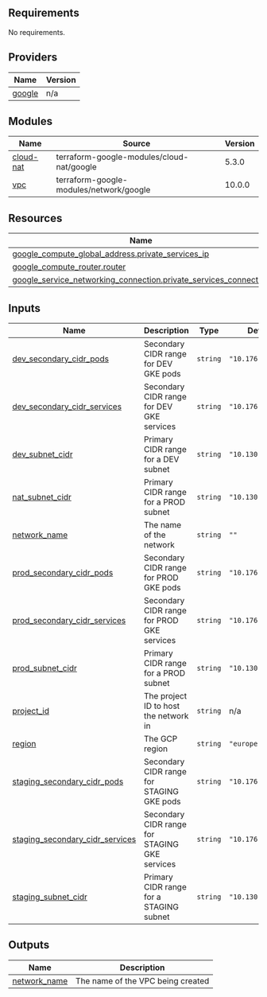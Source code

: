 <!-- BEGIN_TF_DOCS -->
## Requirements

No requirements.

## Providers

| Name | Version |
|------|---------|
| <a name="provider_google"></a> [google](#provider\_google) | n/a |

## Modules

| Name | Source | Version |
|------|--------|---------|
| <a name="module_cloud-nat"></a> [cloud-nat](#module\_cloud-nat) | terraform-google-modules/cloud-nat/google | 5.3.0 |
| <a name="module_vpc"></a> [vpc](#module\_vpc) | terraform-google-modules/network/google | 10.0.0 |

## Resources

| Name | Type |
|------|------|
| [google_compute_global_address.private_services_ip](https://registry.terraform.io/providers/hashicorp/google/latest/docs/resources/compute_global_address) | resource |
| [google_compute_router.router](https://registry.terraform.io/providers/hashicorp/google/latest/docs/resources/compute_router) | resource |
| [google_service_networking_connection.private_services_connection](https://registry.terraform.io/providers/hashicorp/google/latest/docs/resources/service_networking_connection) | resource |

## Inputs

| Name | Description | Type | Default | Required |
|------|-------------|------|---------|:--------:|
| <a name="input_dev_secondary_cidr_pods"></a> [dev\_secondary\_cidr\_pods](#input\_dev\_secondary\_cidr\_pods) | Secondary CIDR range for DEV GKE pods | `string` | `"10.176.0.0/18"` | no |
| <a name="input_dev_secondary_cidr_services"></a> [dev\_secondary\_cidr\_services](#input\_dev\_secondary\_cidr\_services) | Secondary CIDR range for DEV GKE services | `string` | `"10.176.64.0/20"` | no |
| <a name="input_dev_subnet_cidr"></a> [dev\_subnet\_cidr](#input\_dev\_subnet\_cidr) | Primary CIDR range for a DEV subnet | `string` | `"10.130.0.0/20"` | no |
| <a name="input_nat_subnet_cidr"></a> [nat\_subnet\_cidr](#input\_nat\_subnet\_cidr) | Primary CIDR range for a PROD subnet | `string` | `"10.130.0.0/20"` | no |
| <a name="input_network_name"></a> [network\_name](#input\_network\_name) | The name of the network | `string` | `""` | no |
| <a name="input_prod_secondary_cidr_pods"></a> [prod\_secondary\_cidr\_pods](#input\_prod\_secondary\_cidr\_pods) | Secondary CIDR range for PROD GKE pods | `string` | `"10.176.0.0/18"` | no |
| <a name="input_prod_secondary_cidr_services"></a> [prod\_secondary\_cidr\_services](#input\_prod\_secondary\_cidr\_services) | Secondary CIDR range for PROD GKE services | `string` | `"10.176.64.0/20"` | no |
| <a name="input_prod_subnet_cidr"></a> [prod\_subnet\_cidr](#input\_prod\_subnet\_cidr) | Primary CIDR range for a PROD subnet | `string` | `"10.130.0.0/20"` | no |
| <a name="input_project_id"></a> [project\_id](#input\_project\_id) | The project ID to host the network in | `string` | n/a | yes |
| <a name="input_region"></a> [region](#input\_region) | The GCP region | `string` | `"europe-west3"` | no |
| <a name="input_staging_secondary_cidr_pods"></a> [staging\_secondary\_cidr\_pods](#input\_staging\_secondary\_cidr\_pods) | Secondary CIDR range for STAGING GKE pods | `string` | `"10.176.0.0/18"` | no |
| <a name="input_staging_secondary_cidr_services"></a> [staging\_secondary\_cidr\_services](#input\_staging\_secondary\_cidr\_services) | Secondary CIDR range for STAGING GKE services | `string` | `"10.176.64.0/20"` | no |
| <a name="input_staging_subnet_cidr"></a> [staging\_subnet\_cidr](#input\_staging\_subnet\_cidr) | Primary CIDR range for a STAGING subnet | `string` | `"10.130.0.0/20"` | no |

## Outputs

| Name | Description |
|------|-------------|
| <a name="output_network_name"></a> [network\_name](#output\_network\_name) | The name of the VPC being created |
<!-- END_TF_DOCS -->